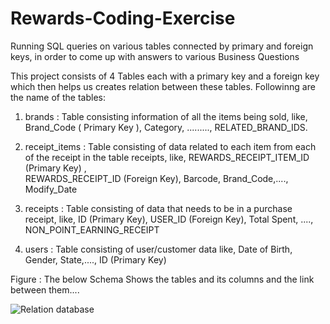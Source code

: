 # Rewards-Coding-Exercise
Running SQL queries on various tables connected by primary and foreign keys, in order to come up with answers to various Business Questions

This project consists of 4 Tables each with a primary key and a foreign key which then helps us creates relation between these tables. Followinng are the name of the tables:
  1) brands : Table consisting information of all the items being sold, like, Brand_Code ( Primary Key ), Category, ........., RELATED_BRAND_IDS.
 
  2) receipt_items : Table consisting of data related to each item from each of the receipt in the table receipts, like, REWARDS_RECEIPT_ITEM_ID (Primary Key) ,    
                     REWARDS_RECEIPT_ID (Foreign Key), Barcode, Brand_Code,...., Modify_Date
                     
  3) receipts : Table consisting of data that needs to be in a purchase receipt, like, ID (Primary Key), USER_ID (Foreign Key), Total Spent, ...., NON_POINT_EARNING_RECEIPT
  
  4) users : Table consisting of user/customer data like, Date of Birth, Gender, State,...., ID (Primary Key)
  
  Figure : The below Schema Shows the tables and its columns and the link between them....
  
![Relation database](https://user-images.githubusercontent.com/84149050/216843327-fc063aab-a0f9-4fbb-b432-a8705a43437e.jpg)


